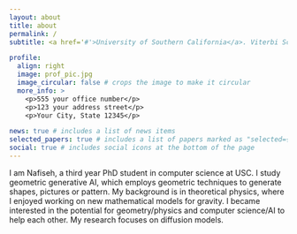 ```yaml
---
layout: about
title: about
permalink: /
subtitle: <a href='#'>University of Southern California</a>. Viterbi School of Engineering, Thomas Lord Department of Computer Science. 

profile:
  align: right
  image: prof_pic.jpg
  image_circular: false # crops the image to make it circular
  more_info: >
    <p>555 your office number</p>
    <p>123 your address street</p>
    <p>Your City, State 12345</p>

news: true # includes a list of news items
selected_papers: true # includes a list of papers marked as "selected={true}"
social: true # includes social icons at the bottom of the page
---
```


I am Nafiseh, a third year PhD student in computer science at USC. I study geometric generative AI, which employs geometric techniques to generate shapes, pictures or pattern. 
My background is in theoretical physics, where I enjoyed working on new mathematical models for gravity. I became interested in the potential for geometry/physics and computer science/AI to help each other. My research focuses on diffusion models.
